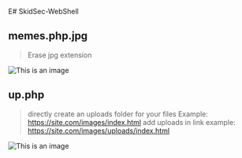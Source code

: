 E# SkidSec-WebShell



## memes.php.jpg

> Erase jpg extension

![This is an image](https://a.top4top.io/p_2376bfbez0.png)

## up.php

> directly create an uploads folder for your files
>  Example: https://site.com/images/index.html
>  add uploads in link example: https://site.com/images/uploads/index.html

![This is an image](https://c.top4top.io/p_2376yx8tw0.png)

